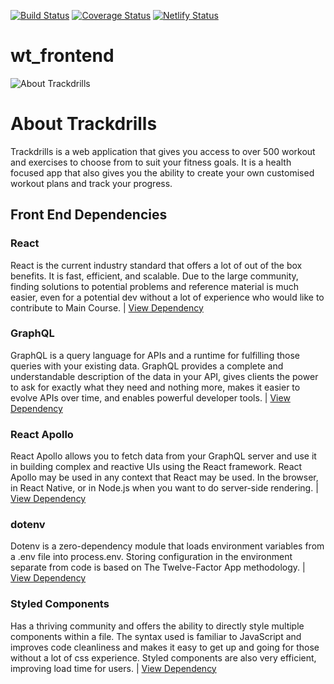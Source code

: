 [![Build Status](https://travis-ci.com/LABS-EU3/wt_frontend.svg?branch=master)](https://travis-ci.com/LABS-EU3/wt_frontend)
[![Coverage Status](https://coveralls.io/repos/github/LABS-EU3/wt_frontend/badge.svg?branch=develop)](https://coveralls.io/github/LABS-EU3/wt_frontend?branch=develop)
[![Netlify Status](https://api.netlify.com/api/v1/badges/3f65292d-432b-4ecb-b30d-a9b642a073c1/deploy-status)](https://app.netlify.com/sites/trackdrills/deploys)

# wt_frontend

![About Trackdrills](src/assets/trackdrills_banner "Trackdrills")

# About Trackdrills
Trackdrills is a web application that gives you access to over 500 workout and exercises to choose from to suit your fitness goals. It is a health focused app that also gives you the ability to create your own customised workout plans and track your progress.

## Front End Dependencies

### React

React is the current industry standard that offers a lot of out of the box benefits. It is fast, efficient, and scalable. Due to the large community, finding solutions to potential problems and reference material is much easier, even for a potential dev without a lot of experience who would like to contribute to Main Course. | [View Dependency](https://reactjs.org/docs/getting-started.html)

### GraphQL
GraphQL is a query language for APIs and a runtime for fulfilling those queries with your existing data. GraphQL provides a complete and understandable description of the data in your API, gives clients the power to ask for exactly what they need and nothing more, makes it easier to evolve APIs over time, and enables powerful developer tools. | [View Dependency](https://graphql.org/)

### React Apollo
React Apollo allows you to fetch data from your GraphQL server and use it in building complex and reactive UIs using the React framework. React Apollo may be used in any context that React may be used. In the browser, in React Native, or in Node.js when you want to do server-side rendering. | [View Dependency](https://apollographql.com)

### dotenv

Dotenv is a zero-dependency module that loads environment variables from a .env file into process.env. Storing configuration in the environment separate from code is based on The Twelve-Factor App methodology. | [View Dependency](https://www.npmjs.com/package/dotenv)

### Styled Components

Has a thriving community and offers the ability to directly style multiple components within a file. The syntax used is familiar to JavaScript and improves code cleanliness and makes it easy to get up and going for those without a lot of css experience. Styled components are also very efficient, improving load time for users. | [View Dependency](https://www.styled-components.com/docs/)

